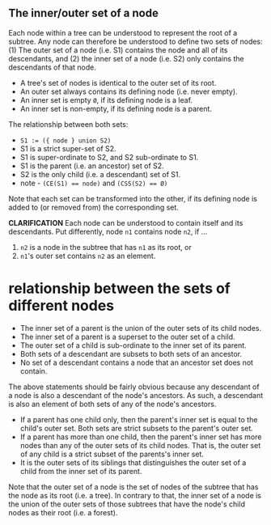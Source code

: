 
<!-- ======================================================================= -->
## The inner/outer set of a node

Each node within a tree can be understood to represent the root of a subtree.
Any node can therefore be understood to define two sets of nodes: (1) The outer
set of a node (i.e. S1) contains the node and all of its descendants, and (2)
the inner set of a node (i.e. S2) only contains the descendants of that node.

* A tree's set of nodes is identical to the outer set of its root.
* An outer set always contains its defining node (i.e. never empty).
* An inner set is empty `Ø`, if its defining node is a leaf.
* An inner set is non-empty, if its defining node is a parent.

The relationship between both sets:

* `S1 := ({ node } union S2)`
* S1 is a strict super-set of S2.
* S1 is super-ordinate to S2, and S2 sub-ordinate to S1.
* S1 is the parent (i.e. an ancestor) set of S2.
* S2 is the only child (i.e. a descendant) set of S1.
* note - `(CE(S1) == node)` and `(CSS(S2) == Ø)`

Note that each set can be transformed into the other,
if its defining node is added to (or removed from) the corresponding set.

**CLARIFICATION**
Each node can be understood to contain itself and its descendants.
Put differently, node `n1` contains node `n2`, if ...

1. `n2` is a node in the subtree that has `n1` as its root, or
2. `n1`'s outer set contains `n2` as an element.

<!-- ======================================================================= -->
# relationship between the sets of different nodes

* The inner set of a parent is the union of the outer sets of its child nodes.
* The inner set of a parent is a superset to the outer set of a child.
* The outer set of a child is sub-ordinate to the inner set of its parent.
* Both sets of a descendant are subsets to both sets of an ancestor.
* No set of a descendant contains a node that an ancestor set does not contain.

The above statements should be fairly obvious because any descendant of a node
is also a descendant of the node's ancestors. As such, a descendant is also an
element of both sets of any of the node's ancestors.

* If a parent has one child only, then the parent's inner set is equal to the
  child's outer set. Both sets are strict subsets to the parent's outer set.
* If a parent has more than one child, then the parent's inner set has more
  nodes than any of the outer sets of its child nodes. That is, the outer set
  of any child is a strict subset of the parents's inner set.
* It is the outer sets of its siblings that distinguishes the outer set of a
  child from the inner set of its parent.

Note that the outer set of a node is the set of nodes of the subtree that has
the node as its root (i.e. a tree). In contrary to that, the inner set of a
node is the union of the outer sets of those subtrees that have the node's
child nodes as their root (i.e. a forest).
